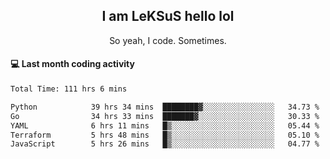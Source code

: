 <h2 align="center">I am LeKSuS hello lol</h2>
<p align="center">So yeah, I code. Sometimes.</p>

#### :computer: Last month coding activity
<!--START_SECTION:waka-->

```txt
Total Time: 111 hrs 6 mins

Python            39 hrs 34 mins  ████████▓░░░░░░░░░░░░░░░░   34.73 %
Go                34 hrs 33 mins  ███████▓░░░░░░░░░░░░░░░░░   30.33 %
YAML              6 hrs 11 mins   █▒░░░░░░░░░░░░░░░░░░░░░░░   05.44 %
Terraform         5 hrs 48 mins   █▒░░░░░░░░░░░░░░░░░░░░░░░   05.10 %
JavaScript        5 hrs 26 mins   █▒░░░░░░░░░░░░░░░░░░░░░░░   04.77 %
```

<!--END_SECTION:waka-->
